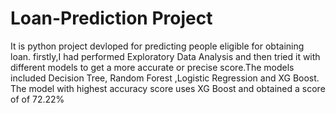 # Loan-Prediction Project
It is python project devloped for predicting people eligible for obtaining loan. firstly,I had performed Exploratory Data Analysis and then tried it with different models to get a more accurate or precise score.The models included Decision Tree, Random Forest ,Logistic Regression and XG Boost. The model with highest accuracy score  uses XG Boost and obtained a score of of 72.22%
